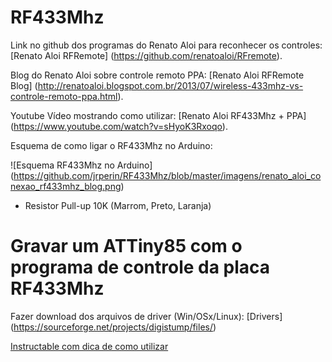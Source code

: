 # RF433Mhz


Link no github dos programas do Renato Aloi para reconhecer os controles: [Renato Aloi RFRemote] (https://github.com/renatoaloi/RFremote).

Blog do Renato Aloi sobre controle remoto PPA: [Renato Aloi RFRemote Blog]
(http://renatoaloi.blogspot.com.br/2013/07/wireless-433mhz-vs-controle-remoto-ppa.html).

Youtube Vídeo mostrando como utilizar: [Renato Aloi RF433Mhz + PPA] (https://www.youtube.com/watch?v=sHyoK3Rxoqo).


Esquema de como ligar o RF433Mhz no Arduino:

![Esquema RF433Mhz no Arduino] 
(https://github.com/jrperin/RF433Mhz/blob/master/imagens/renato_aloi_conexao_rf433mhz_blog.png)

* Resistor Pull-up 10K (Marrom, Preto, Laranja)



# Gravar um ATTiny85 com o programa de controle da placa RF433Mhz

Fazer download dos arquivos de driver (Win/OSx/Linux): 
[Drivers] (https://sourceforge.net/projects/digistump/files/)

[Instructable com dica de como utilizar](http://www.instructables.com/id/Digispark-DIY-The-smallest-USB-Arduino/step3/Installing-Digispark-USB-driver/)
